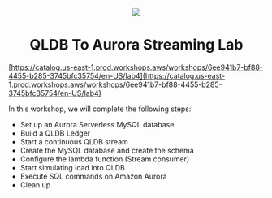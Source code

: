 

<p align="center">
    <a href="https://catalog.us-east-1.prod.workshops.aws/workshops/6ee941b7-bf88-4455-b285-3745bfc35754/en-US/lab4" target="_blank">
        <img src="https://static.us-east-1.prod.workshops.aws/public/79373a74-7fa7-4fa1-b538-6b26c4d9667c/static/images/en/lab4/arch-1.png">
    </a>
</p>    
<h1 align="center">QLDB To Aurora Streaming Lab</h1>

[https://catalog.us-east-1.prod.workshops.aws/workshops/6ee941b7-bf88-4455-b285-3745bfc35754/en-US/lab4](https://catalog.us-east-1.prod.workshops.aws/workshops/6ee941b7-bf88-4455-b285-3745bfc35754/en-US/lab4)

In this workshop, we will complete the following steps:
- Set up an Aurora Serverless MySQL database
- Build a QLDB Ledger
- Start a continuous QLDB stream
- Create the MySQL database and create the schema
- Configure the lambda function (Stream consumer)
- Start simulating load into QLDB
- Execute SQL commands on Amazon Aurora
- Clean up
